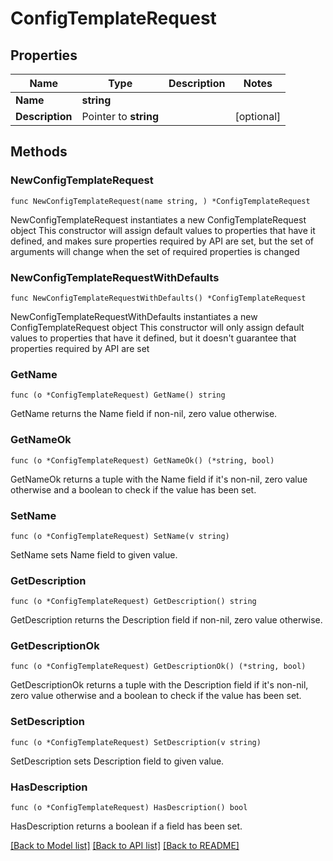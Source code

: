 # ConfigTemplateRequest

## Properties

Name | Type | Description | Notes
------------ | ------------- | ------------- | -------------
**Name** | **string** |  | 
**Description** | Pointer to **string** |  | [optional] 

## Methods

### NewConfigTemplateRequest

`func NewConfigTemplateRequest(name string, ) *ConfigTemplateRequest`

NewConfigTemplateRequest instantiates a new ConfigTemplateRequest object
This constructor will assign default values to properties that have it defined,
and makes sure properties required by API are set, but the set of arguments
will change when the set of required properties is changed

### NewConfigTemplateRequestWithDefaults

`func NewConfigTemplateRequestWithDefaults() *ConfigTemplateRequest`

NewConfigTemplateRequestWithDefaults instantiates a new ConfigTemplateRequest object
This constructor will only assign default values to properties that have it defined,
but it doesn't guarantee that properties required by API are set

### GetName

`func (o *ConfigTemplateRequest) GetName() string`

GetName returns the Name field if non-nil, zero value otherwise.

### GetNameOk

`func (o *ConfigTemplateRequest) GetNameOk() (*string, bool)`

GetNameOk returns a tuple with the Name field if it's non-nil, zero value otherwise
and a boolean to check if the value has been set.

### SetName

`func (o *ConfigTemplateRequest) SetName(v string)`

SetName sets Name field to given value.


### GetDescription

`func (o *ConfigTemplateRequest) GetDescription() string`

GetDescription returns the Description field if non-nil, zero value otherwise.

### GetDescriptionOk

`func (o *ConfigTemplateRequest) GetDescriptionOk() (*string, bool)`

GetDescriptionOk returns a tuple with the Description field if it's non-nil, zero value otherwise
and a boolean to check if the value has been set.

### SetDescription

`func (o *ConfigTemplateRequest) SetDescription(v string)`

SetDescription sets Description field to given value.

### HasDescription

`func (o *ConfigTemplateRequest) HasDescription() bool`

HasDescription returns a boolean if a field has been set.


[[Back to Model list]](../README.md#documentation-for-models) [[Back to API list]](../README.md#documentation-for-api-endpoints) [[Back to README]](../README.md)


